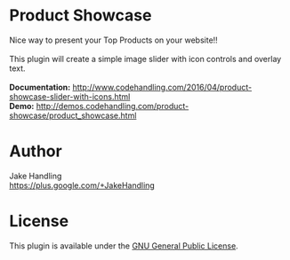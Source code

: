 Product Showcase
=====

Nice way to present your Top Products on your website!!
<br>
<br>
This plugin will create a simple image slider with icon controls and overlay text.
<br>
<br>
<b>Documentation:</b> http://www.codehandling.com/2016/04/product-showcase-slider-with-icons.html
<br>
<b>Demo:</b> http://demos.codehandling.com/product-showcase/product_showcase.html
<br>

Author
======
Jake Handling<br>
https://plus.google.com/+JakeHandling

License
=======
This plugin is available under the <a href="https://github.com/codehandling/famax/blob/master/GNU.md">GNU General Public License</a>.

